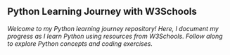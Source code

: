 ## Python Learning Journey with W3Schools

*Welcome to my Python learning journey repository! Here, I document my progress as I learn Python using resources from W3Schools. Follow along to explore Python concepts and coding exercises.*

